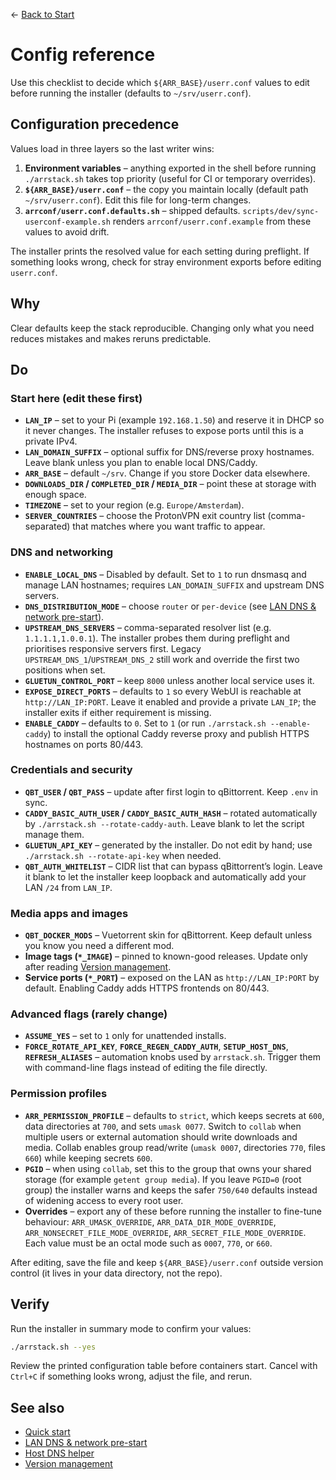 ← [Back to Start](../README.md)

# Config reference

Use this checklist to decide which `${ARR_BASE}/userr.conf` values to edit before running the installer (defaults to `~/srv/userr.conf`).

## Configuration precedence

Values load in three layers so the last writer wins:

1. **Environment variables** – anything exported in the shell before running `./arrstack.sh` takes top priority (useful for CI or
   temporary overrides).
2. **`${ARR_BASE}/userr.conf`** – the copy you maintain locally (default path `~/srv/userr.conf`). Edit this file for long-term changes.
3. **`arrconf/userr.conf.defaults.sh`** – shipped defaults. `scripts/dev/sync-userconf-example.sh` renders
   `arrconf/userr.conf.example` from these values to avoid drift.

The installer prints the resolved value for each setting during preflight. If something looks wrong, check for stray environment
exports before editing `userr.conf`.

## Why
Clear defaults keep the stack reproducible. Changing only what you need reduces mistakes and makes reruns predictable.

## Do
### Start here (edit these first)
- **`LAN_IP`** – set to your Pi (example `192.168.1.50`) and reserve it in DHCP so it never changes. The installer refuses to expose ports until this is a private IPv4.
- **`LAN_DOMAIN_SUFFIX`** – optional suffix for DNS/reverse proxy hostnames. Leave blank unless you plan to enable local DNS/Caddy.
- **`ARR_BASE`** – default `~/srv`. Change if you store Docker data elsewhere.
- **`DOWNLOADS_DIR` / `COMPLETED_DIR` / `MEDIA_DIR`** – point these at storage with enough space.
- **`TIMEZONE`** – set to your region (e.g. `Europe/Amsterdam`).
- **`SERVER_COUNTRIES`** – choose the ProtonVPN exit country list (comma-separated) that matches where you want traffic to appear.

### DNS and networking
- **`ENABLE_LOCAL_DNS`** – Disabled by default. Set to `1` to run dnsmasq and manage LAN hostnames; requires `LAN_DOMAIN_SUFFIX` and upstream DNS servers.
- **`DNS_DISTRIBUTION_MODE`** – choose `router` or `per-device` (see [LAN DNS & network pre-start](lan-dns-network-setup.md)).
- **`UPSTREAM_DNS_SERVERS`** – comma-separated resolver list (e.g. `1.1.1.1,1.0.0.1`). The installer probes them during preflight and prioritises responsive servers first. Legacy `UPSTREAM_DNS_1`/`UPSTREAM_DNS_2` still work and override the first two positions when set.
- **`GLUETUN_CONTROL_PORT`** – keep `8000` unless another local service uses it.
- **`EXPOSE_DIRECT_PORTS`** – defaults to `1` so every WebUI is reachable at `http://LAN_IP:PORT`. Leave it enabled and provide a private `LAN_IP`; the installer exits if either requirement is missing.
- **`ENABLE_CADDY`** – defaults to `0`. Set to `1` (or run `./arrstack.sh --enable-caddy`) to install the optional Caddy reverse proxy and publish HTTPS hostnames on ports 80/443.

### Credentials and security
- **`QBT_USER` / `QBT_PASS`** – update after first login to qBittorrent. Keep `.env` in sync.
- **`CADDY_BASIC_AUTH_USER` / `CADDY_BASIC_AUTH_HASH`** – rotated automatically by `./arrstack.sh --rotate-caddy-auth`. Leave blank to let the script manage them.
- **`GLUETUN_API_KEY`** – generated by the installer. Do not edit by hand; use `./arrstack.sh --rotate-api-key` when needed.
- **`QBT_AUTH_WHITELIST`** – CIDR list that can bypass qBittorrent’s login. Leave it blank to let the installer keep loopback and
  automatically add your LAN `/24` from `LAN_IP`.

### Media apps and images
- **`QBT_DOCKER_MODS`** – Vuetorrent skin for qBittorrent. Keep default unless you know you need a different mod.
- **Image tags (`*_IMAGE`)** – pinned to known-good releases. Update only after reading [Version management](VERSION_MANAGEMENT.md).
- **Service ports (`*_PORT`)** – exposed on the LAN as `http://LAN_IP:PORT` by default. Enabling Caddy adds HTTPS frontends on 80/443.

### Advanced flags (rarely change)
- **`ASSUME_YES`** – set to `1` only for unattended installs.
- **`FORCE_ROTATE_API_KEY`**, **`FORCE_REGEN_CADDY_AUTH`**, **`SETUP_HOST_DNS`**, **`REFRESH_ALIASES`** – automation knobs used by `arrstack.sh`. Trigger them with command-line flags instead of editing the file directly.

### Permission profiles
- **`ARR_PERMISSION_PROFILE`** – defaults to `strict`, which keeps secrets at `600`, data directories at `700`, and sets `umask 0077`. Switch to `collab` when multiple users or external automation should write downloads and media. Collab enables group read/write (`umask 0007`, directories `770`, files `660`) while keeping secrets `600`.
- **`PGID`** – when using `collab`, set this to the group that owns your shared storage (for example `getent group media`). If you leave `PGID=0` (root group) the installer warns and keeps the safer `750/640` defaults instead of widening access to every root user.
- **Overrides** – export any of these before running the installer to fine-tune behaviour: `ARR_UMASK_OVERRIDE`, `ARR_DATA_DIR_MODE_OVERRIDE`, `ARR_NONSECRET_FILE_MODE_OVERRIDE`, `ARR_SECRET_FILE_MODE_OVERRIDE`. Each value must be an octal mode such as `0007`, `770`, or `660`.

After editing, save the file and keep `${ARR_BASE}/userr.conf` outside version control (it lives in your data directory, not the repo).

## Verify
Run the installer in summary mode to confirm your values:
```bash
./arrstack.sh --yes
```
Review the printed configuration table before containers start. Cancel with `Ctrl+C` if something looks wrong, adjust the file, and rerun.

## See also
- [Quick start](../README.md)
- [LAN DNS & network pre-start](lan-dns-network-setup.md)
- [Host DNS helper](host-dns-helper.md)
- [Version management](VERSION_MANAGEMENT.md)
